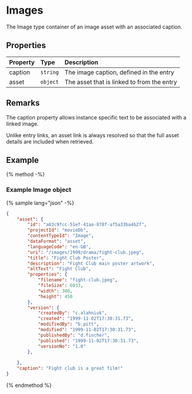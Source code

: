 # Images

The Image type container of an image asset with an associated caption.

## Properties

| Property | Type | Description |
| :------- | :--- | :---------- |
| caption | `string` | The image caption, defined in the entry |
| asset | `object` | The asset that is linked to from the entry |

## Remarks

The caption property allows instance specific text to be associated with a linked image.

Unlike entry links, an asset link is always resolved so that the full asset details are included when retrieved.

## Example

{% method -%}

### Example Image object

{% sample lang="json" -%}

```json
{
    "asset": {
        "id": "a83c9fcc-51ef-41aa-878f-af5a33ba4b2f",
        "projectId": "movieDb",
        "contentTypeId": "Image",
        "dataFormat": "asset",
        "languageCode": "en-GB",
        "uri": "/images/1999/drama/fight-club.jpeg",
        "title": "Fight Club Poster",
        "description": "Fight Club main poster artwork",
        "altText": "Fight Club",
        "properties": {
            "filename": "fight-club.jpeg",
            "fileSize": 6033,
            "width": 300,
            "height": 450
        },
        "version": {
            "createdBy": "c.alahniuk",
            "created": "1999-11-02T17:30:31.73",
            "modifiedBy": "b.pitt",
            "modified": "1999-11-02T17:30:31.73",
            "publishedBy": "d.fincher",
            "published": "1999-11-02T17:30:31.73",
            "versionNo": "1.0"
        },
        
    },
    "caption": "Fight club is a great film!"
}
```
{% endmethod %}